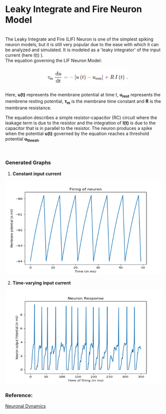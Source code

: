 # Leaky Integrate and Fire Neuron Model
<br>
The Leaky Integrate and Fire (LIF) Neuron is  one of the simplest spiking neuron models, but it is still very popular due to the ease with which it can be analyzed and simulated.
It is modeled as a 'leaky integrator' of the input current (here I(t) ).<br>
The equation governing the LIF Neuron Model:<br>
<p align='center'>
  <img src='/LIF_neuron_model/LIF_equation.png'/>
</p>

Here, **u(t)** represents the membrane potential at time t, **u<sub>rest</sub>** represents the membrene resting potential,  **τ<sub>m</sub>** is the membrane time constant and **R** is the membrane resistance.<br>

The equation describes a simple resistor-capacitor (RC) circuit where the leakage term is due to the resistor and the integration of **I(t)** is due to the capacitor that is in parallel to the resistor. The neuron produces a spike when the potential **u(t)** governed by the equation reaches a threshold potential **u<sub>thresh</sub>**.

<br>

### Generated Graphs<br>
1. **Constant input current**
<img width='500' height='300' src='/LIF_neuron_model/Graphs/leaky_integrate_and_fire.png'/>

2. **Time-varying input current**
<img width='500' height='300' src='/LIF_neuron_model/Graphs/synapse.png'/>


### Reference:<br>
[Neuronal Dynamics](http://neuronaldynamics.epfl.ch/online/Ch1.S3.html)
